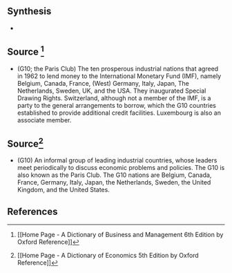 ## Synthesis
- 
## Source [^1]
- (G10; the Paris Club) The ten prosperous industrial nations that agreed in 1962 to lend money to the International Monetary Fund (IMF), namely Belgium, Canada, France, (West) Germany, Italy, Japan, The Netherlands, Sweden, UK, and the USA. They inaugurated Special Drawing Rights. Switzerland, although not a member of the IMF, is a party to the general arrangements to borrow, which the G10 countries established to provide additional credit facilities. Luxembourg is also an associate member.
## Source[^2]
- (G10) An informal group of leading industrial countries, whose leaders meet periodically to discuss economic problems and policies. The G10 is also known as the Paris Club. The G10 nations are Belgium, Canada, France, Germany, Italy, Japan, the Netherlands, Sweden, the United Kingdom, and the United States.
## References

[^1]: [[Home Page - A Dictionary of Business and Management 6th Edition by Oxford Reference]]
[^2]: [[Home Page - A Dictionary of Economics 5th Edition by Oxford Reference]]